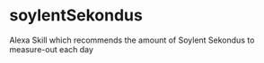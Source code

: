 # soylentSekondus
Alexa Skill which recommends the amount of Soylent Sekondus to measure-out each day
